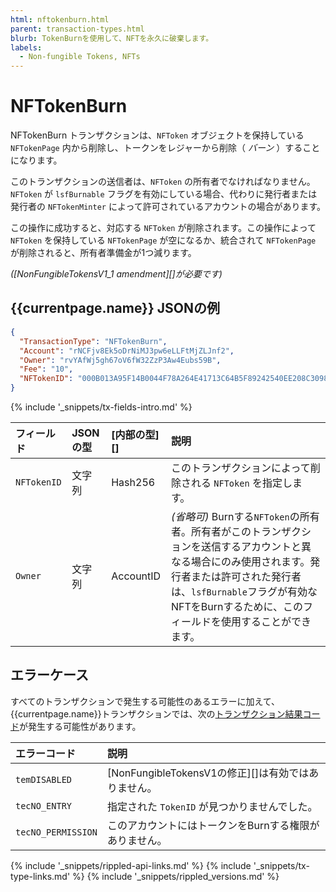 ```yaml
---
html: nftokenburn.html
parent: transaction-types.html
blurb: TokenBurnを使用して、NFTを永久に破棄します。
labels:
  - Non-fungible Tokens, NFTs
---
```

# NFTokenBurn

NFTokenBurn トランザクションは、`NFToken` オブジェクトを保持している `NFTokenPage` 内から削除し、トークンをレジャーから削除（ _バーン_ ）することになります。

このトランザクションの送信者は、`NFToken` の所有者でなければなりません。`NFToken` が `lsfBurnable` フラグを有効にしている場合、代わりに発行者または発行者の `NFTokenMinter` によって許可されているアカウントの場合があります。

この操作に成功すると、対応する `NFToken` が削除されます。この操作によって `NFToken` を保持している `NFTokenPage` が空になるか、統合されて `NFTokenPage` が削除されると、所有者準備金が1つ減ります。

_([NonFungibleTokensV1_1 amendment][]が必要です)_


## {{currentpage.name}} JSONの例

```json
{
  "TransactionType": "NFTokenBurn",
  "Account": "rNCFjv8Ek5oDrNiMJ3pw6eLLFtMjZLJnf2",
  "Owner": "rvYAfWj5gh67oV6fW32ZzP3Aw4Eubs59B",
  "Fee": "10",
  "NFTokenID": "000B013A95F14B0044F78A264E41713C64B5F89242540EE208C3098E00000D65"
}
```

{% include '_snippets/tx-fields-intro.md' %}

| フィールド          | JSONの型  | [内部の型][]        | 説明                      |
|:------------------|:----------|:------------------|:-------------------------|
| `NFTokenID`       | 文字列    | Hash256           | このトランザクションによって削除される `NFToken` を指定します。 |
| `Owner`           | 文字列    | AccountID         | _(省略可)_ Burnする`NFToken`の所有者。所有者がこのトランザクションを送信するアカウントと異なる場合にのみ使用されます。発行者または許可された発行者は、`lsfBurnable`フラグが有効なNFTをBurnするために、このフィールドを使用することができます。 |


## エラーケース

すべてのトランザクションで発生する可能性のあるエラーに加えて、{{currentpage.name}}トランザクションでは、次の[トランザクション結果コード](transaction-results.html)が発生する可能性があります。

| エラーコード         | 説明                                                     |
|:-------------------|:--------------------------------------------------------|
| `temDISABLED`      | [NonFungibleTokensV1の修正][]は有効ではありません。         |
| `tecNO_ENTRY`      | 指定された `TokenID` が見つかりませんでした。                 |
| `tecNO_PERMISSION` | このアカウントにはトークンをBurnする権限がありません。          |

<!--{# common link defs #}-->
{% include '_snippets/rippled-api-links.md' %}
{% include '_snippets/tx-type-links.md' %}
{% include '_snippets/rippled_versions.md' %}
